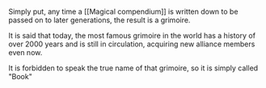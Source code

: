 Simply put, any time a [[Magical compendium]] is written down to be passed on to later generations, the result is a grimoire.

It is said that today, the most famous grimoire in the world has a history of over 2000 years and is still in circulation, acquiring new alliance members even now.

It is forbidden to speak the true name of that grimoire, so it is simply called "Book"